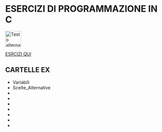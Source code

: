 # ESERCIZI DI PROGRAMMAZIONE IN C

<img src="https://www.interviewbit.com/blog/wp-content/uploads/2021/09/C-2.png" alt="Testo alternativo dell'immagine" width="50" height="50" >

[ESRCIZI QUI](https://www.mat.unical.it/spataro/teaching/InformaticaChimica/esercizi_di_programmazione_in_c.pdf)


## CARTELLE EX
- Variabili
- Scelte_Alternative
-
-
-
-
-
-
-


